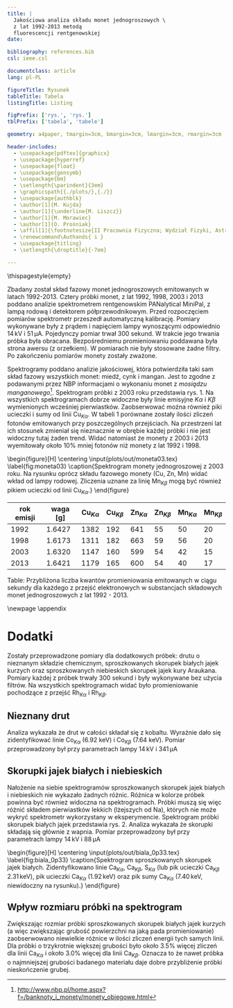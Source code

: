 ```yaml
---
title: |
  Jakościowa analiza składu monet jednogroszowych \
  z lat 1992-2013 metodą
  fluorescencji rentgenowskiej
date:

bibliography: references.bib
csl: ieee.csl

documentclass: article
lang: pl-PL

figureTitle: Rysunek
tableTitle: Tabela
listingTitle: Listing

figPrefix: ['rys.', 'rys.']
tblPrefix: ['tabela', 'tabele']

geometry: a4paper, tmargin=3cm, bmargin=3cm, lmargin=3cm, rmargin=3cm

header-includes:
  - \usepackage[pdftex]{graphicx}
  - \usepackage{hyperref}
  - \usepackage{float}
  - \usepackage{gensymb}
  - \usepackage{bm}
  - \setlength{\parindent}{3em}
  - \graphicspath{{./plots/},{./}}
  - \usepackage{authblk}
  - \author[1]{M. Kujda}
  - \author[1]{\underline{M. Liszcz}}
  - \author[1]{M. Morawiec}
  - \author[1]{O. Prośniak}
  - \affil[1]{\footnotesize{II Pracownia Fizyczna; Wydział Fizyki, Astronomii i Informatyki Stosowanej Uniwersytetu Jagiellońskiego}}
  - \renewcommand\Authands{ i }
  - \usepackage{titling}
  - \setlength{\droptitle}{-7em}

---
```


\thispagestyle{empty}

Zbadany został skład fazowy monet jednogroszowych emitowanych w latach
1992-2013. Cztery próbki monet, z lat 1992, 1998, 2003 i 2013 poddano analizie
spektrometrem rentgenowskim PANalytical MiniPal, z lampą rodową i detektorem
półprzewodnikowym. Przed rozpoczęciem pomiarów spektrometr przeszedł
automatyczną kalibrację.
Pomiary wykonywane były z prądem i napięciem lampy wynoszącymi odpowiednio
$14\,\mathrm{kV}$ i $51\,\mathrm{\mu A}$. Pojedynczy pomiar trwał 300 sekund.
W trakcie jego trwania próbka była obracana. Bezpośredniemu promieniowaniu
poddawana była strona awersu (z orzełkiem). W pomiarach nie były stosowane
żadne filtry. Po zakończeniu pomiarów monety zostały zważone.

Spektrogramy poddano analizie jakościowej, która potwierdziła taki sam skład
fazowy wszystkich monet: miedź, cynk i mangan. Jest to zgodne z podawanymi
przez NBP informacjami o wykonaniu monet z *mosiądzu manganowego*[^nbp-monety].
Spektrogram próbki z 2003 roku przedstawia rys. 1. Na wszystkich
spektrogramach dobrze widoczne były linie emisyjne $K\alpha$ i $K\beta$
wymienionych wcześniej pierwiastków. Zaobserwować można również piki ucieczki
i sumy od linii $\mathrm{Cu}_{K\alpha}$. W tabeli 1 porównane zostały ilości
zliczeń fotonów emitowanych przy poszczególnych przejściach. Na przestrzeni lat
ich stosunek zmieniał się nieznacznie w obrębie każdej próbki i nie jest
widoczny tutaj żaden trend. Widać natomiast że monety z 2003 i 2013 wyemitowały
około 10% mniej fotonów niż monety z lat 1992 i 1998.

[^nbp-monety]: <http://www.nbp.pl/home.aspx?f=/banknoty_i_monety/monety_obiegowe.html>

\begin{figure}[H]
\centering
\input{plots/out/moneta03.tex}
\label{fig:moneta03}
\caption{Spektrogram monety jednogroszowej z 2003 roku. Na rysunku
  oprócz składu fazowego monety (Cu, Zn, Mn) widać wkład od lampy rodowej.
  Zliczenia uznane za linię $\mathrm{Mn}_{K\beta}$ mogą być również pikiem
  ucieczki od linii $\mathrm{Cu}_{K\alpha}$.}
\end{figure}

rok emisji | waga [g] | $\mathrm{Cu}_{K\alpha}$ | $\mathrm{Cu}_{K\beta}$ | $\mathrm{Zn}_{K\alpha}$ | $\mathrm{Zn}_{K\beta}$ | $\mathrm{Mn}_{K\alpha}$ | $\mathrm{Mn}_{K\beta}$
----------|--------|------|------|------|------|------|------
1992 | 1.6427 | 1382 | 192 | 641 | 55 | 50 | 20
1998 | 1.6173 | 1311 | 182 | 663 | 59 | 56 | 20
2003 | 1.6320 | 1147 | 160 | 599 | 54 | 42 | 15
2013 | 1.6421 | 1179 | 165 | 600 | 54 | 40 | 17

Table: Przybliżona liczba kwantów promieniowania emitowanych w ciągu sekundy
  dla każdego z przejść elektronowych w substancjach składowych monet
  jednogroszowych z lat 1992 - 2013.

\newpage
\appendix

# Dodatki

Zostały przeprowadzone pomiary dla dodatkowych próbek: drutu o nieznanym
składzie chemicznym, sproszkowanych skorupek białych jajek kurzych
oraz sproszkowanych niebieskich skorupek jajek kury Araukana. Pomiary każdej
z próbek trwały 300 sekund i były wykonywane bez użycia filtrów.
Na wszystkich spektrogramach widać było promieniowanie pochodzące z przejść
$\mathrm{Rh}_{K\alpha}$ i $\mathrm{Rh}_{K\beta}$.

## Nieznany drut

Analiza wykazała że drut w całości składał się z kobaltu. Wyraźnie dało się
zidentyfikować linie $\mathrm{Co}_{K\alpha}$ (6.92 keV) i $\mathrm{Co}_{K\beta}$
(7.64 keV). Pomiar przeprowadzony był przy parametrach lampy $14\,\mathrm{kV}$ i
$341\,\mathrm{\mu A}$

## Skorupki jajek białych i niebieskich

Nałożenie na siebie spektrogramów sproszkowanych skorupek jajek białych i
niebieskich nie wykazało żadnych różnic. Różnica w kolorze próbek powinna być
również widoczna na spektrogramach. Próbki muszą się więc różnić składem
pierwiastków lekkich (lżejszych od Na), których nie może wykryć spektrometr
wykorzystany w eksperymencie. Spektrogram próbki skorupek białych jajek
przedstawia rys. 2. Analiza wykazała że skorupki składają
się głównie z wapnia.
Pomiar przeprowadzony był przy parametrach lampy $14\,\mathrm{kV}$ i
$88\,\mathrm{\mu A}$

\begin{figure}[H]
\centering
\input{plots/out/biala_0p33.tex}
\label{fig:biala_0p33}
\caption{Spektrogram sproszkowanych skorupek jajek białych. Zidentyfikowano
  linie $\mathrm{Ca}_{K\alpha}$, $\mathrm{Ca}_{K\beta}$,
  $\mathrm{S}_{K\alpha}$ (lub pik ucieczki $\mathrm{Ca}_{K\beta}$
  $2.31\,\mathrm{keV}$), pik ucieczki $\mathrm{Ca}_{K\alpha}$
  ($1.92\,\mathrm{keV}$) oraz pik sumy
  $\mathrm{Ca}_{K\alpha}$ ($7.40\,\mathrm{keV}$, niewidoczny na rysunku).}
\end{figure}

## Wpływ rozmiaru próbki na spektrogram
Zwiększając rozmiar próbki sproszkowanych skorupek białych jajek kurzych (a
więc zwiększając grubość powierzchni na jaką pada promieniowanie) zaobserwowano
niewielkie różnice w ilości zliczeń energii tych samych linii. Dla próbki o
trzykrotnie większej grubości było około 3.5% więcej zliczeń dla linii
$\mathrm{Ca}_{K\alpha}$ i około 3.0% więcej dla linii
$\mathrm{Ca}_{K\beta}$. Oznacza to że nawet próbka o najmniejszej grubości
badanego materiału daje dobre przybliżenie próbki nieskończenie grubej.
